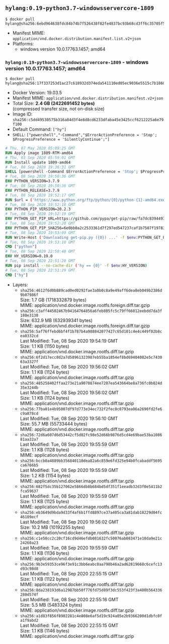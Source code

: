## `hylang:0.19-python3.7-windowsservercore-1809`

```console
$ docker pull hylang@sha256:6ebd964638fdc84b74b7f526438f82fe4837bc93b68cd3ff6c35705f5e1594ad
```

-	Manifest MIME: `application/vnd.docker.distribution.manifest.list.v2+json`
-	Platforms:
	-	windows version 10.0.17763.1457; amd64

### `hylang:0.19-python3.7-windowsservercore-1809` - windows version 10.0.17763.1457; amd64

```console
$ docker pull hylang@sha256:17f337253d1ac27c618932d374eda541110ed05ec9036e5515c7b1860dd1255e
```

-	Docker Version: 19.03.5
-	Manifest MIME: `application/vnd.docker.distribution.manifest.v2+json`
-	Total Size: **2.4 GB (2422691452 bytes)**  
	(compressed transfer size, not on-disk size)
-	Image ID: `sha256:c5dd49530575b316a84d3f4e8d8cd6233dfaba45e3425ccf6212225a6e79f100`
-	Default Command: `["hy"]`
-	`SHELL`: `["powershell","-Command","$ErrorActionPreference = 'Stop'; $ProgressPreference = 'SilentlyContinue';"]`

```dockerfile
# Thu, 07 May 2020 05:09:25 GMT
RUN Apply image 1809-RTM-amd64
# Thu, 03 Sep 2020 05:59:01 GMT
RUN Install update 1809-amd64
# Tue, 08 Sep 2020 19:36:31 GMT
SHELL [powershell -Command $ErrorActionPreference = 'Stop'; $ProgressPreference = 'SilentlyContinue';]
# Tue, 08 Sep 2020 19:50:36 GMT
ENV PYTHON_VERSION=3.7.9
# Tue, 08 Sep 2020 19:50:36 GMT
ENV PYTHON_RELEASE=3.7.9
# Tue, 08 Sep 2020 19:52:17 GMT
RUN $url = ('https://www.python.org/ftp/python/{0}/python-{1}-amd64.exe' -f $env:PYTHON_RELEASE, $env:PYTHON_VERSION); 	Write-Host ('Downloading {0} ...' -f $url); 	[Net.ServicePointManager]::SecurityProtocol = [Net.SecurityProtocolType]::Tls12; 	Invoke-WebRequest -Uri $url -OutFile 'python.exe'; 		Write-Host 'Installing ...'; 	Start-Process python.exe -Wait 		-ArgumentList @( 			'/quiet', 			'InstallAllUsers=1', 			'TargetDir=C:\Python', 			'PrependPath=1', 			'Shortcuts=0', 			'Include_doc=0', 			'Include_pip=0', 			'Include_test=0' 		); 		$env:PATH = [Environment]::GetEnvironmentVariable('PATH', [EnvironmentVariableTarget]::Machine); 		Write-Host 'Verifying install ...'; 	Write-Host '  python --version'; python --version; 		Write-Host 'Removing ...'; 	Remove-Item python.exe -Force; 		Write-Host 'Complete.'
# Tue, 08 Sep 2020 19:52:18 GMT
ENV PYTHON_PIP_VERSION=20.2.3
# Tue, 08 Sep 2020 19:52:19 GMT
ENV PYTHON_GET_PIP_URL=https://github.com/pypa/get-pip/raw/fa7dc83944936bf09a0e4cb5d5ec852c0d256599/get-pip.py
# Tue, 08 Sep 2020 19:52:20 GMT
ENV PYTHON_GET_PIP_SHA256=6e0bb0a2c2533361d7f297ed547237caf1b7507f197835974c0dd7eba998c53c
# Tue, 08 Sep 2020 19:53:09 GMT
RUN Write-Host ('Downloading get-pip.py ({0}) ...' -f $env:PYTHON_GET_PIP_URL); 	[Net.ServicePointManager]::SecurityProtocol = [Net.SecurityProtocolType]::Tls12; 	Invoke-WebRequest -Uri $env:PYTHON_GET_PIP_URL -OutFile 'get-pip.py'; 	Write-Host ('Verifying sha256 ({0}) ...' -f $env:PYTHON_GET_PIP_SHA256); 	if ((Get-FileHash 'get-pip.py' -Algorithm sha256).Hash -ne $env:PYTHON_GET_PIP_SHA256) { 		Write-Host 'FAILED!'; 		exit 1; 	}; 		Write-Host ('Installing pip=={0} ...' -f $env:PYTHON_PIP_VERSION); 	python get-pip.py 		--disable-pip-version-check 		--no-cache-dir 		('pip=={0}' -f $env:PYTHON_PIP_VERSION) 	; 	Remove-Item get-pip.py -Force; 		Write-Host 'Verifying pip install ...'; 	pip --version; 		Write-Host 'Complete.'
# Tue, 08 Sep 2020 19:53:10 GMT
CMD ["python"]
# Tue, 08 Sep 2020 22:50:48 GMT
ENV HY_VERSION=0.19.0
# Tue, 08 Sep 2020 22:51:28 GMT
RUN pip install --no-cache-dir ('hy == {0}' -f $env:HY_VERSION)
# Tue, 08 Sep 2020 22:51:29 GMT
CMD ["hy"]
```

-	Layers:
	-	`sha256:4612f6d0b889cad0ed0292fae3a0b0c8a9e49aff6dea8eb049b2386d9b07986f`  
		Size: 1.7 GB (1718332879 bytes)  
		MIME: application/vnd.docker.image.rootfs.foreign.diff.tar.gzip
	-	`sha256:c3aff44502467b94164764856a6feb805fc5c79ff66012eebdd7da3f180e3138`  
		Size: 632.9 MB (632939341 bytes)  
		MIME: application/vnd.docker.image.rootfs.foreign.diff.tar.gzip
	-	`sha256:5af76ffebd6bf4f1b787b4a988842077427c65d101c4e4c449f02b8cea0332cd`  
		Last Modified: Tue, 08 Sep 2020 19:54:19 GMT  
		Size: 1.1 KB (1150 bytes)  
		MIME: application/vnd.docker.image.rootfs.diff.tar.gzip
	-	`sha256:6f2d17ecc8d2a7d58961323987eb55ba1854ef8bd69404082e5c743063a3327f`  
		Last Modified: Tue, 08 Sep 2020 19:56:02 GMT  
		Size: 1.1 KB (1124 bytes)  
		MIME: application/vnd.docker.image.rootfs.diff.tar.gzip
	-	`sha256:485258402ffaa273e21a9070874ee7207ea543664be8a736fc0b024d35e3244b`  
		Last Modified: Tue, 08 Sep 2020 19:56:02 GMT  
		Size: 1.1 KB (1124 bytes)  
		MIME: application/vnd.docker.image.rootfs.diff.tar.gzip
	-	`sha256:77ba01e4b95007df97d773e34ec732f2fec0c0793ea06a2690fd2fe6c9a878cd`  
		Last Modified: Tue, 08 Sep 2020 19:56:10 GMT  
		Size: 55.7 MB (55733444 bytes)  
		MIME: application/vnd.docker.image.rootfs.diff.tar.gzip
	-	`sha256:72d6a607d6d53442cf5d02fc98e52d66b9876d5cd4e69bae53ba108681aa32a7`  
		Last Modified: Tue, 08 Sep 2020 19:55:59 GMT  
		Size: 1.1 KB (1128 bytes)  
		MIME: application/vnd.docker.image.rootfs.diff.tar.gzip
	-	`sha256:bccb0a4889bb356840110dea82a6c859e6fd325e94b0fcabaddf5695ca6766b5`  
		Last Modified: Tue, 08 Sep 2020 19:55:59 GMT  
		Size: 1.2 KB (1154 bytes)  
		MIME: application/vnd.docker.image.rootfs.diff.tar.gzip
	-	`sha256:682f5dc35b127062e5866db8b684bd5df351f1eeadb32d3f0e5411b2fca59637`  
		Last Modified: Tue, 08 Sep 2020 19:55:59 GMT  
		Size: 1.1 KB (1125 bytes)  
		MIME: application/vnd.docker.image.rootfs.diff.tar.gzip
	-	`sha256:eb3649d9bda9d33f4af6b1ffd8897ce37a405ca3a81dab18229d04fc46109ecf`  
		Last Modified: Tue, 08 Sep 2020 19:56:02 GMT  
		Size: 10.2 MB (10192255 bytes)  
		MIME: application/vnd.docker.image.rootfs.diff.tar.gzip
	-	`sha256:c1e58cc2c20cf16cd9d46efdb081632fc50076ab083471e10da9e21c24260a23`  
		Last Modified: Tue, 08 Sep 2020 19:55:59 GMT  
		Size: 1.1 KB (1136 bytes)  
		MIME: application/vnd.docker.image.rootfs.diff.tar.gzip
	-	`sha256:9b3e59353ce96f3e91c3bb6eabc0aa798b46a2ad62819668c6cefc13d93c98d8`  
		Last Modified: Tue, 08 Sep 2020 22:55:15 GMT  
		Size: 1.1 KB (1122 bytes)  
		MIME: application/vnd.docker.image.rootfs.diff.tar.gzip
	-	`sha256:8da238193d6a12987bb50f776fd75d89f3dc553f423f3a480b564336280d574f`  
		Last Modified: Tue, 08 Sep 2020 22:55:16 GMT  
		Size: 5.5 MB (5483324 bytes)  
		MIME: application/vnd.docker.image.rootfs.diff.tar.gzip
	-	`sha256:a1d83f856f8902281c4e808e6af5d19c924a05e2b9366200d1dbfc0fa1f9abd2`  
		Last Modified: Tue, 08 Sep 2020 22:55:15 GMT  
		Size: 1.1 KB (1146 bytes)  
		MIME: application/vnd.docker.image.rootfs.diff.tar.gzip
